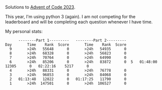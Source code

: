 Solutions to [Advent of Code 2023](https://adventofcode.com/2023).

This year, I'm using python 3 (again). I am not competing for the
leaderboard and will be completing each question whenever I have time.

My personal stats:

```
      --------Part 1---------   --------Part 2---------
Day       Time    Rank  Score       Time    Rank  Score
  9       >24h   55648      0       >24h   54935      0
  8       >24h   68328      0       >24h   56823      0
  7       >24h   70764      0       >24h   64990      0
  6       >24h   85206      0       >24h   83872      0  5   01:48:00   12305      0   02:22:16    5217      0
  4       >24h   88331      0       >24h   76778      0
  3       >24h   96853      0       >24h   84068      0
  2   01:13:48   12822      0   01:17:25   11790      0
  1       >24h  147501      0       >24h  106527      0
```
